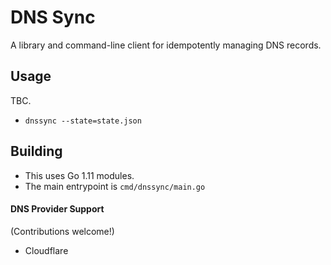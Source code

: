 # DNS Sync

A library and command-line client for idempotently managing DNS records.

## Usage
TBC.
- `dnssync --state=state.json`

## Building

- This uses Go 1.11 modules.
- The main entrypoint is `cmd/dnssync/main.go`

#### DNS Provider Support

(Contributions welcome!)

- Cloudflare